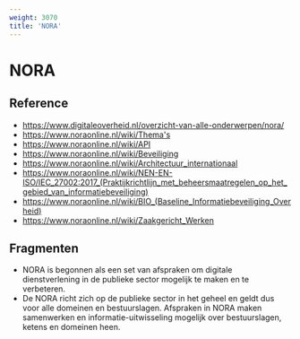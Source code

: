 ```yaml
---
weight: 3070
title: 'NORA'
---
```


# NORA

## Reference
- https://www.digitaleoverheid.nl/overzicht-van-alle-onderwerpen/nora/
- https://www.noraonline.nl/wiki/Thema's
- https://www.noraonline.nl/wiki/API
- https://www.noraonline.nl/wiki/Beveiliging
- https://www.noraonline.nl/wiki/Architectuur_internationaal
- https://www.noraonline.nl/wiki/NEN-EN-ISO/IEC_27002:2017_(Praktijkrichtlijn_met_beheersmaatregelen_op_het_gebied_van_informatiebeveiliging)
- https://www.noraonline.nl/wiki/BIO_(Baseline_Informatiebeveiliging_Overheid)
- https://www.noraonline.nl/wiki/Zaakgericht_Werken

## Fragmenten
- NORA is begonnen als een set van afspraken om digitale dienstverlening in de publieke sector mogelijk te maken en te verbeteren.
- De NORA richt zich op de publieke sector in het geheel en geldt dus voor alle domeinen en bestuurslagen. Afspraken in NORA maken samenwerken en informatie-uitwisseling mogelijk over bestuurslagen, ketens en domeinen heen.
